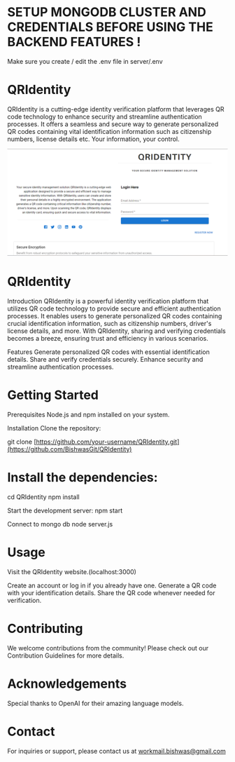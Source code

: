 # SETUP MONGODB CLUSTER AND CREDENTIALS BEFORE USING THE BACKEND FEATURES ! 
Make sure you create / edit the .env file in server/.env 

# QRIdentity
QRIdentity is a cutting-edge identity verification platform that leverages QR code technology to enhance security and streamline authentication processes. It offers a seamless and secure way to generate personalized QR codes containing vital identification information such as citizenship numbers, license details etc. Your information, your control.

<img src="client/Layout.png">

# QRIdentity

Introduction
QRIdentity is a powerful identity verification platform that utilizes QR code technology to provide secure and efficient authentication processes. It enables users to generate personalized QR codes containing crucial identification information, such as citizenship numbers, driver's license details, and more. With QRIdentity, sharing and verifying credentials becomes a breeze, ensuring trust and efficiency in various scenarios.

Features
Generate personalized QR codes with essential identification details.
Share and verify credentials securely.
Enhance security and streamline authentication processes.

# Getting Started
Prerequisites
Node.js and npm installed on your system.

Installation
Clone the repository:

git clone [https://github.com/your-username/QRIdentity.git](https://github.com/BishwasGit/QRIdentity)

# Install the dependencies:

cd QRIdentity
npm install

Start the development server:
npm start

Connect to mongo db 
node server.js 

# Usage
Visit the QRIdentity website.(localhost:3000)

Create an account or log in if you already have one.
Generate a QR code with your identification details.
Share the QR code whenever needed for verification.

# Contributing
We welcome contributions from the community! Please check out our Contribution Guidelines for more details.

# Acknowledgements
Special thanks to OpenAI for their amazing language models.

# Contact
For inquiries or support, please contact us at workmail.bishwas@gmail.com
